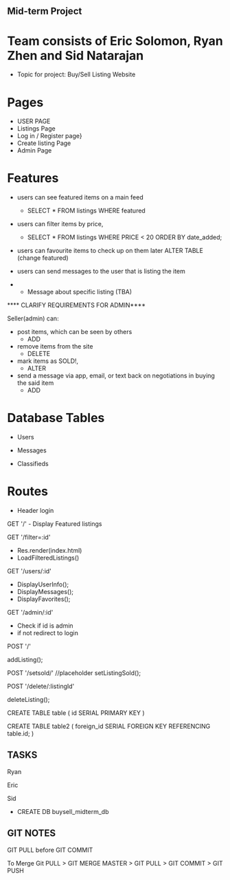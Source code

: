 ## Mid-term Project
# Team consists of Eric Solomon, Ryan Zhen and Sid Natarajan

- Topic for project: 
Buy/Sell Listing Website

# Pages

- USER PAGE
- Listings Page
- Log in / Register page}
- Create listing Page
- Admin Page

# Features

- users can see featured items on a main feed
  - SELECT * FROM listings WHERE featured
- users can filter items by price,
  - SELECT * FROM listings WHERE PRICE < 20 ORDER BY date_added;
- users can favourite items to check up on them later
  ALTER TABLE (change featured)
- users can send messages to the user that is listing the item

- - Message about specific listing (TBA) 

**** CLARIFY REQUIREMENTS FOR ADMIN****

Seller(admin) can:

- post items, which can be seen by others
  - ADD 
- remove items from the site
  - DELETE
- mark items as SOLD!,
  - ALTER
- send a message via app, email, or text back on negotiations in buying the said item 
  - ADD


# Database Tables

- Users  

- Messages

- Classifieds

# Routes

- Header login


GET '/' - Display Featured listings

GET '/filter=:id' 
- Res.render(index.html)
- LoadFilteredListings()

GET '/users/:id'
- DisplayUserInfo();
- DisplayMessages();
- DisplayFavorites();

GET '/admin/:id'

- Check if id is admin
- if not redirect to login

POST '/'

addListing();

POST '/setsold/'
//placeholder
setListingSold();

POST '/delete/:listingId'

deleteListing();




CREATE TABLE table (
  id SERIAL PRIMARY KEY
)

CREATE TABLE table2 (
  foreign_id SERIAL FOREIGN KEY REFERENCING table.id;
)




## TASKS

Ryan

Eric

Sid

- CREATE DB buysell_midterm_db

## GIT NOTES

GIT PULL before GIT COMMIT

To Merge
Git PULL > GIT MERGE MASTER > 
GIT PULL > GIT COMMIT > GIT PUSH